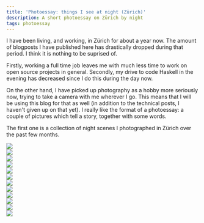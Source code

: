 ```yaml
---
title: 'Photoessay: things I see at night (Zürich)'
description: A short photoessay on Zürich by night
tags: photoessay
---
```


I have been living, and working, in Zürich for about a year now. The amount of
blogposts I have published here has drastically dropped during that period. I
think it is nothing to be suprised of.

Firstly, working a full time job leaves me with much less time to work on open
source projects in general. Secondly, my drive to code Haskell in the evening
has decreased since I do this during the day now.

On the other hand, I have picked up photography as a hobby more seriously now,
trying to take a camera with me wherever I go. This means that I will be using
this blog for that as well (in addition to the technical posts, I haven't given
up on that yet). I really like the format of a photoessay: a couple of pictures
which tell a story, together with some words.

The first one is a collection of night scenes I photographed in Zürich over the
past few months.

<div class="figure flickr">
<a href="http://www.flickr.com/photos/jaspervdj/13928777754/">
<img src="/images/2014-09-06-viadukt-i.jpg">
</a>
</div>

<div class="figure flickr">
<a href="http://www.flickr.com/photos/jaspervdj/14382425236/">
<img src="/images/2014-09-06-hardbrucke-ii.jpg">
</a>
</div>

<div class="figure flickr">
<a href="http://www.flickr.com/photos/jaspervdj/14395990272/">
<img src="/images/2014-09-06-josefstrasse-i.jpg">
</a>
</div>

<div class="figure flickr">
<a href="http://www.flickr.com/photos/jaspervdj/13746203333/">
<img src="/images/2014-09-06-escher-wyss-platz-i.jpg">
</a>
</div>

<div class="figure flickr">
<a href="http://www.flickr.com/photos/jaspervdj/13936523868/">
<img src="/images/2014-09-06-langstrasse-iii.jpg">
</a>
</div>

<div class="figure flickr">
<a href="http://www.flickr.com/photos/jaspervdj/14282863805/">
<img src="/images/2014-09-06-viadukt-ii.jpg">
</a>
</div>

<div class="figure flickr">
<a href="http://www.flickr.com/photos/jaspervdj/14420825996/">
<img src="/images/2014-09-06-bahnhofstrasse-i.jpg">
</a>
</div>

<div class="figure flickr">
<a href="http://www.flickr.com/photos/jaspervdj/14791295459/">
<img src="/images/2014-09-06-ankerstrasse-i.jpg">
</a>
</div>

<div class="figure flickr">
<a href="http://www.flickr.com/photos/jaspervdj/13577888764/">
<img src="/images/2014-09-06-langstrasse-i.jpg">
</a>
</div>

<div class="figure flickr">
<a href="http://www.flickr.com/photos/jaspervdj/14029911171/">
<img src="/images/2014-09-06-neumarkt-ii.jpg">
</a>
</div>

<div class="figure flickr">
<a href="http://www.flickr.com/photos/jaspervdj/13990625808/">
<img src="/images/2014-09-06-sihlpromenade-i.jpg">
</a>
</div>

<div class="figure flickr">
<a href="http://www.flickr.com/photos/jaspervdj/14327854997/">
<img src="/images/2014-09-06-stauffacher-i.jpg">
</a>
</div>
